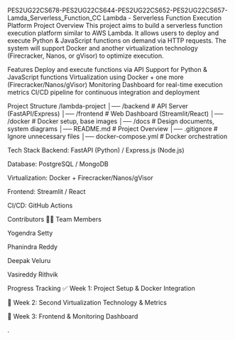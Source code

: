 PES2UG22CS678-PES2UG22CS644-PES2UG22CS652-PES2UG22CS657-Lamda_Serverless_Function_CC
Lambda - Serverless Function Execution Platform Project Overview This project aims to build a serverless function execution platform similar to AWS Lambda. It allows users to deploy and execute Python & JavaScript functions on demand via HTTP requests. The system will support Docker and another virtualization technology (Firecracker, Nanos, or gVisor) to optimize execution.

Features Deploy and execute functions via API Support for Python & JavaScript functions Virtualization using Docker + one more (Firecracker/Nanos/gVisor) Monitoring Dashboard for real-time execution metrics CI/CD pipeline for continuous integration and deployment

Project Structure /lambda-project │── /backend # API Server (FastAPI/Express) │── /frontend # Web Dashboard (Streamlit/React) │── /docker # Docker setup, base images │── /docs # Design documents, system diagrams │── README.md # Project Overview │── .gitignore # Ignore unnecessary files │── docker-compose.yml # Docker orchestration

Tech Stack Backend: FastAPI (Python) / Express.js (Node.js)

Database: PostgreSQL / MongoDB

Virtualization: Docker + Firecracker/Nanos/gVisor

Frontend: Streamlit / React

CI/CD: GitHub Actions

Contributors 👨‍💻 Team Members

Yogendra Setty
 
Phanindra Reddy

Deepak Veluru

Vasireddy Rithvik

Progress Tracking ✅ Week 1: Project Setup & Docker Integration

🔲 Week 2: Second Virtualization Technology & Metrics

🔲 Week 3: Frontend & Monitoring Dashboard

.
